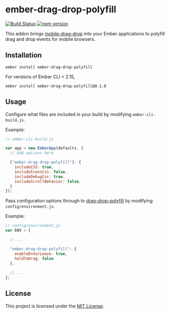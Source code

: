 ember-drag-drop-polyfill
==============================================================================

[![Build Status](https://travis-ci.org/aboveproperty/ember-drag-drop-polyfill.svg?branch=master)](https://travis-ci.org/aboveproperty/ember-drag-drop-polyfill)
[![npm version](https://badge.fury.io/js/ember-drag-drop-polyfill.svg)](http://badge.fury.io/js/ember-drag-drop-polyfill)

This addon brings [mobile-drag-drop](https://github.com/timruffles/mobile-drag-drop) into your Ember applications to polyfill drag and drop events for mobile browsers.

Installation
------------------------------------------------------------------------------

```
ember install ember-drag-drop-polyfill
```

For versions of Ember CLI < 2.15, 

```
ember install ember-drag-drop-polyfill@0.1.0
```

Usage
------------------------------------------------------------------------------

Configure what files are included in your build by modifying `ember-cli-build.js`.

Example:
```javascript
// ember-cli-build.js

var app = new EmberApp(defaults, {
  // Add options here

  ["ember-drag-drop-polyfill"]: {
    includeCSS: true,
    includeIconsCss: false,
    includeDebugCss: true,
    includeScrollBehavior: false,
  }
});
```

Pass configuration options through to [drag-drop-polyfill](https://github.com/timruffles/ios-html5-drag-drop-shim) by modifying `config/environment.js`.

Example:
```javascript
// config/environment.js 
var ENV = {

  // ...

  "ember-drag-drop-polyfill": {
    enableEnterLeave: true,
    holdToDrag: false
  },
  
  // ...
};
```

License
------------------------------------------------------------------------------

This project is licensed under the [MIT License](LICENSE.md).
